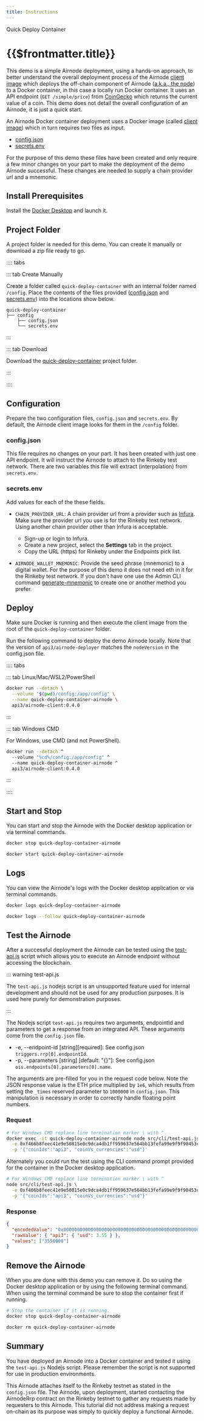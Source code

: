 ```yaml
---
title: Instructions
---
```


<TitleSpan>Quick Deploy Container</TitleSpan>

# {{$frontmatter.title}}

<VersionWarning/>

<TocHeader />
<TOC class="table-of-contents" :include-level="[2,3]" />

This demo is a simple Airnode deployment, using a hands-on approach, to better
understand the overall deployment process of the Airnode
[client image](../../../grp-providers/docker/deployer-image.md) which deploys
the off-chain component of Airnode ([a.k.a., the node](../../../)) to a Docker
container, in this case a locally run Docker container. It uses an API endpoint
(`GET /simple/price`) from
[CoinGecko](https://www.coingecko.com/en/api/documentation) which returns the
current value of a coin. This demo does not detail the overall configuration of
an Airnode, it is just a quick start.

An Airnode Docker container deployment uses a Docker image (called
[client image](../../../grp-providers/docker/deployer-image.md)) which in turn
requires two files as input.

- [config.json](./config-json.md)
- [secrets.env](./secrets-env.md)

For the purpose of this demo these files have been created and only require a
few minor changes on your part to make the deployment of the demo Airnode
successful. These changes are needed to supply a chain provider url and a
mnemonic.

## Install Prerequisites

Install the [Docker Desktop](https://docs.docker.com/get-docker/) and launch it.

## Project Folder

A project folder is needed for this demo. You can create it manually or download
a zip file ready to go.

:::: tabs

::: tab Create Manually

Create a folder called `quick-deploy-container` with an internal folder named
`/config`. Place the contents of the files provided
([config.json](./config-json.md) and [secrets.env](./secrets-env.md)) into the
locations show below.

```
quick-deploy-container
├── config
    ├── config.json
    └── secrets.env
```

:::

::: tab Download

Download the <a href="/zip-files/quick-deploy-container-v0.5.zip" download>
quick-deploy-container</a> project folder.

:::

::::

## Configuration

Prepare the two configuration files, `config.json` and `secrets.env`. By
default, the Airnode client image looks for them in the `/config` folder.

### config.json

This file requires no changes on your part. It has been created with just one
API endpoint. It will instruct the Airnode to attach to the Rinkeby test
network. There are two variables this file will extract (interpolation) from
`secrets.env`.

### secrets.env

Add values for each of the these fields.

- `CHAIN_PROVIDER_URL`: A chain provider url from a provider such as
  [Infura](https://infura.io/). Make sure the provider url you use is for the
  Rinkeby test network. Using another chain provider other than Infura is
  acceptable.

  - Sign-up or login to Infura.
  - Create a new project, select the **Settings** tab in the project.
  - Copy the URL (https) for Rinkeby under the Endpoints pick list.

- `AIRNODE_WALLET_MNEMONIC`: Provide the seed phrase (mnemonic) to a digital
  wallet. For the purpose of this demo it does not need eth in it for the
  Rinkeby test network. If you don't have one use the Admin CLI command
  [generate-mnemonic](../../../reference/packages/admin-cli.md#generate-mnemonic)
  to create one or another method you prefer.

## Deploy

Make sure Docker is running and then execute the client image from the root of
the `quick-deploy-container` folder.

Run the following command to deploy the demo Airnode locally. Note that the
version of `api3/airnode-deployer` matches the `nodeVersion` in the config.json
file.

:::: tabs

::: tab Linux/Mac/WSL2/PowerShell

```sh
docker run --detach \
  --volume "$(pwd)/config:/app/config" \
  --name quick-deploy-container-airnode \
  api3/airnode-client:0.4.0
```

:::

::: tab Windows CMD

For Windows, use CMD (and not PowerShell).

```sh
docker run --detach ^
  --volume "%cd%/config:/app/config" ^
  --name quick-deploy-container-airnode ^
  api3/airnode-client:0.4.0
```

:::

::::

## Start and Stop

You can start and stop the Airnode with the Docker desktop application or via
terminal commands.

```sh
docker stop quick-deploy-container-airnode

docker start quick-deploy-container-airnode
```

## Logs

You can view the Airnode's logs with the Docker desktop application or via
terminal commands.

```sh
docker logs quick-deploy-container-airnode

docker logs --follow quick-deploy-container-airnode
```

## Test the Airnode

After a successful deployment the Airnode can be tested using the
[test-api.js](https://github.com/api3dao/airnode/tree/v0.4/packages/airnode-node#testing-api)
script which allows you to execute an Airnode endpoint without accessing the
blockchain.

::: warning test-api.js

The `test-api.js` nodejs script is an unsupported feature used for internal
development and should not be used for any production purposes. It is used here
purely for demonstration purposes.

:::

The Nodejs script `test-api.js` requires two arguments, endpointId and
parameters to get a response from an integrated API. These arguments come from
the `config.json` file.

- -e, --endpoint-id [string][required]: See config.json
  `triggers.rrp[0].endpointId`.
- -p, --parameters [string] [default: "{}"]: See config.json
  `ois.endpoints[0].parameters[0].name`.

The arguments are pre-filled for you in the request code below. Note the JSON
response value is the ETH price multiplied by `1e6`, which results from setting
the `_times` reserved parameter to `1000000` in `config.json`. This manipulation
is necessary in order to correctly handle floating point numbers.

### Request

```sh
# For Windows CMD replace line termination marker \ with ^
docker exec -it quick-deploy-container-airnode node src/cli/test-api.js \
  -e 0xf466b8feec41e9e50815e0c9dca4db1ff959637e564bb13fefa99e9f9f90453c \
  -p '{"coinIds":"api3", "coinVs_currencies":"usd"}'
```

Alternately you could run the test using the CLI command prompt provided for the
container in the Docker desktop application.

```sh
# For Windows CMD replace line termination marker \ with ^
node src/cli/test-api.js \
  -e 0xf466b8feec41e9e50815e0c9dca4db1ff959637e564bb13fefa99e9f9f90453c \
  -p '{"coinIds":"api3", "coinVs_currencies":"usd"}'
```

### Response

```json
{
  "encodedValue": "0x0000000000000000000000000000000000000000000000000000000000362b30",
  "rawValue": { "api3": { "usd": 3.55 } },
  "values": ["3550000"]
}
```

<airnode-tutorials-TutorialResponse/>

## Remove the Airnode

When you are done with this demo you can remove it. Do so using the Docker
desktop application or by using the following terminal command. When using the
terminal command be sure to stop the container first if running.

```sh
# Stop the container if it is running.
docker stop quick-deploy-container-airnode

docker rm quick-deploy-container-airnode
```

## Summary

You have deployed an Airnode into a Docker container and tested it using the
`test-api.js` Nodejs script. Please remember the script is not supported for use
in production environments.

This Airnode attaches itself to the Rinkeby testnet as stated in the
`config.json` file. The Airnode, upon deployment, started contacting the
AirnodeRrp contract on the Rinkeby testnet to gather any requests made by
requesters to this Airnode. This tutorial did not address making a request
on-chain as its purpose was simply to quickly deploy a functional Airnode.
